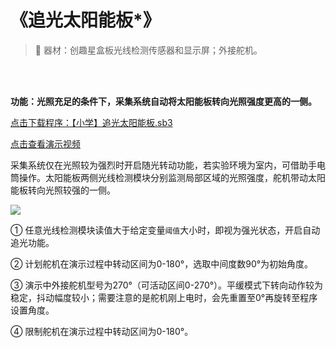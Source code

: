 # 《追光太阳能板*》

> 🧰 器材：创趣星盒板光线检测传感器和显示屏；外接舵机。

<br><br>

**功能：光照充足的条件下，采集系统自动将太阳能板转向光照强度更高的一侧。**

<a href="/tutorial/starbox_sj/sb3/【小学】追光太阳能板.sb3">点击下载程序：【小学】追光太阳能板.sb3</a>

<a href="https://www.cfunworld.com" target="_blank">点击查看演示视频</a>

采集系统仅在光照较为强烈时开启随光转动功能，若实验环境为室内，可借助手电筒操作。太阳能板两侧光线检测模块分别监测局部区域的光照强度，舵机带动太阳能板转向光照较强的一侧。

<img src="/images/docimg/【小学】追光太阳能板.png" >

①  任意光线检测模块读值大于给定变量`阈值`大小时，即视为强光状态，开启自动追光功能。

②  计划舵机在演示过程中转动区间为0-180°，选取中间度数90°为初始角度。

③  演示中外接舵机型号为270°（可活动区间0-270°）。平缓模式下转向动作较为稳定，抖动幅度较小；需要注意的是舵机刚上电时，会先重置至0°再旋转至程序设置角度。

④  限制舵机在演示过程中转动区间为0-180°。
